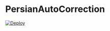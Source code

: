# PersianAutoCorrection


[![Deploy](https://www.herokucdn.com/deploy/button.svg)](https://heroku.com/deploy)
